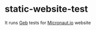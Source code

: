 # static-website-test

It runs [Geb](https://gebish.org) tests for [Micronaut.io](http://micronaut.io) website

